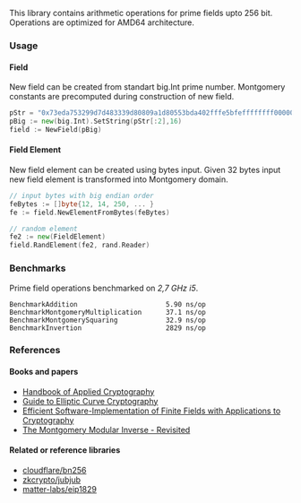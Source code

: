 This library contains arithmetic operations for prime fields upto 256 bit. Operations are optimized for AMD64 architecture.

### Usage

#### Field

New field can be created from standart big.Int prime number. Montgomery constants are precomputed during construction of new field.

```go
pStr = "0x73eda753299d7d483339d80809a1d80553bda402fffe5bfeffffffff00000001"
pBig := new(big.Int).SetString(pStr[:2],16)
field := NewField(pBig)
```

#### Field Element

New field element can be created using bytes input. Given 32 bytes input new field element is transformed into Montgomery domain.

```go
// input bytes with big endian order
feBytes := []byte{12, 14, 250, ... }
fe := field.NewElementFromBytes(feBytes)

// random element
fe2 := new(FieldElement)
field.RandElement(fe2, rand.Reader)
```

### Benchmarks

Prime field operations benchmarked on _2,7 GHz i5_.

```
BenchmarkAddition                      5.90 ns/op
BenchmarkMontgomeryMultiplication      37.1 ns/op
BenchmarkMontgomerySquaring            32.9 ns/op
BenchmarkInvertion                     2829 ns/op
```

### References

#### Books and papers

* [Handbook of Applied Cryptography](http://cacr.uwaterloo.ca/hac/)
* [Guide to Elliptic Curve Cryptography](https://www.springer.com/gp/book/9780387952734)
* [Efficient Software-Implementation of Finite Fields with Applications to Cryptography](https://www.researchgate.net/publication/225962646_Efficient_Software-Implementation_of_Finite_Fields_with_Applications_to_Cryptography)
* [The Montgomery Modular Inverse - Revisited](https://ieeexplore.ieee.org/abstract/document/863048)

#### Related or reference libraries

* [cloudflare/bn256](https://github.com/ethereum/go-ethereum/tree/master/crypto/bn256)
* [zkcrypto/jubjub](https://github.com/zkcrypto/jubjub/blob/master/src/fq.rs)
* [matter-labs/eip1829](https://github.com/matter-labs/eip1829/blob/master/src/field.rs)



